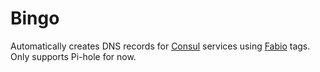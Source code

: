 # Bingo

Automatically creates DNS records for [Consul](https://www.consul.io/) services using [Fabio](https://fabiolb.net/) tags.
Only supports Pi-hole for now.
